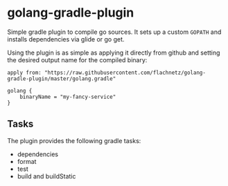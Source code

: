 # golang-gradle-plugin

Simple gradle plugin to compile go sources.
It  sets up a custom `GOPATH` and installs dependencies via glide or go get.

Using the plugin is as simple as applying it directly from github and setting the desired output name for the compiled binary:

```
apply from: "https://raw.githubusercontent.com/flachnetz/golang-gradle-plugin/master/golang.gradle"

golang {
    binaryName = "my-fancy-service"
}
```

Tasks
-----
The plugin provides the following gradle tasks:
* dependencies
* format
* test
* build and buildStatic
